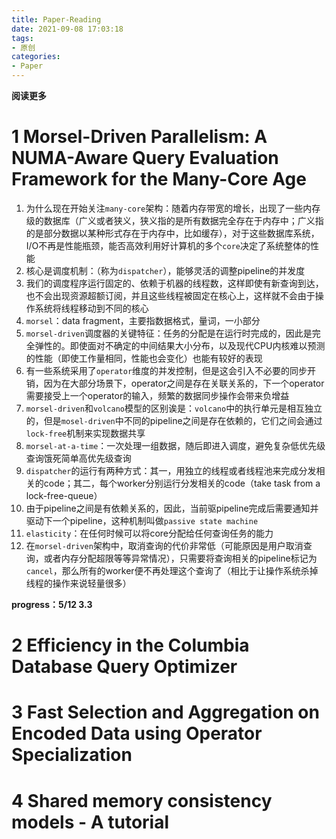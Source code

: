 ```yaml
---
title: Paper-Reading
date: 2021-09-08 17:03:18
tags: 
- 原创
categories: 
- Paper
---
```


**阅读更多**

<!--more-->

# 1 Morsel-Driven Parallelism: A NUMA-Aware Query Evaluation Framework for the Many-Core Age

1. 为什么现在开始关注`many-core`架构：随着内存带宽的增长，出现了一些内存级的数据库（广义或者狭义，狭义指的是所有数据完全存在于内存中；广义指的是部分数据以某种形式存在于内存中，比如缓存），对于这些数据库系统，I/O不再是性能瓶颈，能否高效利用好计算机的多个`core`决定了系统整体的性能
1. 核心是调度机制：（称为`dispatcher`），能够灵活的调整pipeline的并发度
1. 我们的调度程序运行固定的、依赖于机器的线程数，这样即使有新查询到达，也不会出现资源超额订阅，并且这些线程被固定在核心上，这样就不会由于操作系统将线程移动到不同的核心
1. `morsel`：data fragment，主要指数据格式，量词，一小部分
1. `morsel-driven`调度器的关键特征：任务的分配是在运行时完成的，因此是完全弹性的。即使面对不确定的中间结果大小分布，以及现代CPU内核难以预测的性能（即使工作量相同，性能也会变化）也能有较好的表现
1. 有一些系统采用了`operator`维度的并发控制，但是这会引入不必要的同步开销，因为在大部分场景下，operator之间是存在关联关系的，下一个operator需要接受上一个operator的输入，频繁的数据同步操作会带来负增益
1. `morsel-driven`和`volcano`模型的区别诶是：`volcano`中的执行单元是相互独立的，但是`mosel-driven`中不同的pipeline之间是存在依赖的，它们之间会通过`lock-free`机制来实现数据共享
1. `morsel-at-a-time`：一次处理一组数据，随后即进入调度，避免复杂低优先级查询饿死简单高优先级查询
1. `dispatcher`的运行有两种方式：其一，用独立的线程或者线程池来完成分发相关的code；其二，每个worker分别运行分发相关的code（take task from a lock-free-queue）
1. 由于pipeline之间是有依赖关系的，因此，当前驱pipeline完成后需要通知并驱动下一个pipeline，这种机制叫做`passive state machine`
1. `elasticity`：在任何时候可以将core分配给任何查询任务的能力
1. 在`morsel-driven`架构中，取消查询的代价非常低（可能原因是用户取消查询，或者内存分配超限等等异常情况），只需要将查询相关的pipeline标记为`cancel`，那么所有的worker便不再处理这个查询了（相比于让操作系统杀掉线程的操作来说轻量很多）

**progress：5/12 3.3**

# 2 Efficiency in the Columbia Database Query Optimizer

# 3 Fast Selection and Aggregation on Encoded Data using Operator Specialization

# 4 Shared memory consistency models - A tutorial

